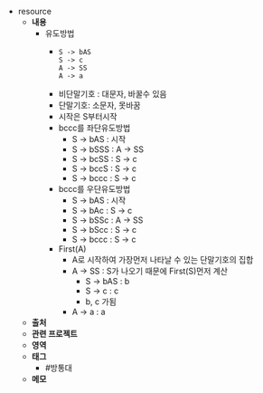 - resource
	- **내용**
		- 유도방법
			- ```apl
			  S -> bAS
			  S -> c
			  A -> SS
			  A -> a
			  ```
			- 비단말기호 : 대문자, 바꿀수 있음
			- 단말기호: 소문자, 못바꿈
			- 시작은 S부터시작
			- bccc를 좌단유도방법
				- S -> bAS : 시작
				- S -> bSSS : A -> SS
				- S -> bcSS : S -> c
				- S -> bccS : S -> c
				- S -> bccc :  S -> c
			- bccc를 우단유도방법
				- S -> bAS : 시작
				- S -> bAc : S -> c
				- S -> bSSc : A -> SS
				- S -> bScc :  S -> c
				- S -> bccc :  S -> c
			- First(A)
				- A로 시작하여 가장먼저 나타날 수 있는 단말기호의 집합
				- A -> SS : S가 나오기 때문에 First(S)먼저 계산
					- S -> bAS : b
					- S -> c : c
					- b, c 가됨
				- A -> a : a
	- **출처**
	- **관련 프로젝트**
	- **영역**
	- **태그**
		- #방통대
	- **메모**